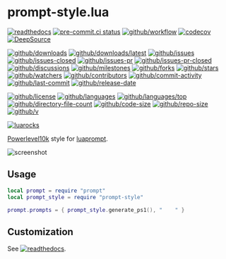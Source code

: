 # prompt-style.lua

[![readthedocs](https://shields.io/readthedocs/prompt-stylelua)](https://prompt-stylelua.readthedocs.io)
[![pre-commit.ci status](https://results.pre-commit.ci/badge/github/Freed-Wu/prompt-style.lua/main.svg)](https://results.pre-commit.ci/latest/github/Freed-Wu/prompt-style.lua/main)
[![github/workflow](https://github.com/Freed-Wu/prompt-style.lua/actions/workflows/main.yml/badge.svg)](https://github.com/Freed-Wu/prompt-style.lua/actions)
[![codecov](https://codecov.io/gh/Freed-Wu/prompt-style.lua/branch/main/graph/badge.svg)](https://codecov.io/gh/Freed-Wu/prompt-style.lua)
[![DeepSource](https://deepsource.io/gh/Freed-Wu/prompt-style.lua.svg/?show_trend=true)](https://deepsource.io/gh/Freed-Wu/prompt-style.lua)

[![github/downloads](https://shields.io/github/downloads/Freed-Wu/prompt-style.lua/total)](https://github.com/Freed-Wu/prompt-style.lua/releases)
[![github/downloads/latest](https://shields.io/github/downloads/Freed-Wu/prompt-style.lua/latest/total)](https://github.com/Freed-Wu/prompt-style.lua/releases/latest)
[![github/issues](https://shields.io/github/issues/Freed-Wu/prompt-style.lua)](https://github.com/Freed-Wu/prompt-style.lua/issues)
[![github/issues-closed](https://shields.io/github/issues-closed/Freed-Wu/prompt-style.lua)](https://github.com/Freed-Wu/prompt-style.lua/issues?q=is%3Aissue+is%3Aclosed)
[![github/issues-pr](https://shields.io/github/issues-pr/Freed-Wu/prompt-style.lua)](https://github.com/Freed-Wu/prompt-style.lua/pulls)
[![github/issues-pr-closed](https://shields.io/github/issues-pr-closed/Freed-Wu/prompt-style.lua)](https://github.com/Freed-Wu/prompt-style.lua/pulls?q=is%3Apr+is%3Aclosed)
[![github/discussions](https://shields.io/github/discussions/Freed-Wu/prompt-style.lua)](https://github.com/Freed-Wu/prompt-style.lua/discussions)
[![github/milestones](https://shields.io/github/milestones/all/Freed-Wu/prompt-style.lua)](https://github.com/Freed-Wu/prompt-style.lua/milestones)
[![github/forks](https://shields.io/github/forks/Freed-Wu/prompt-style.lua)](https://github.com/Freed-Wu/prompt-style.lua/network/members)
[![github/stars](https://shields.io/github/stars/Freed-Wu/prompt-style.lua)](https://github.com/Freed-Wu/prompt-style.lua/stargazers)
[![github/watchers](https://shields.io/github/watchers/Freed-Wu/prompt-style.lua)](https://github.com/Freed-Wu/prompt-style.lua/watchers)
[![github/contributors](https://shields.io/github/contributors/Freed-Wu/prompt-style.lua)](https://github.com/Freed-Wu/prompt-style.lua/graphs/contributors)
[![github/commit-activity](https://shields.io/github/commit-activity/w/Freed-Wu/prompt-style.lua)](https://github.com/Freed-Wu/prompt-style.lua/graphs/commit-activity)
[![github/last-commit](https://shields.io/github/last-commit/Freed-Wu/prompt-style.lua)](https://github.com/Freed-Wu/prompt-style.lua/commits)
[![github/release-date](https://shields.io/github/release-date/Freed-Wu/prompt-style.lua)](https://github.com/Freed-Wu/prompt-style.lua/releases/latest)

[![github/license](https://shields.io/github/license/Freed-Wu/prompt-style.lua)](https://github.com/Freed-Wu/prompt-style.lua/blob/main/LICENSE)
[![github/languages](https://shields.io/github/languages/count/Freed-Wu/prompt-style.lua)](https://github.com/Freed-Wu/prompt-style.lua)
[![github/languages/top](https://shields.io/github/languages/top/Freed-Wu/prompt-style.lua)](https://github.com/Freed-Wu/prompt-style.lua)
[![github/directory-file-count](https://shields.io/github/directory-file-count/Freed-Wu/prompt-style.lua)](https://github.com/Freed-Wu/prompt-style.lua)
[![github/code-size](https://shields.io/github/languages/code-size/Freed-Wu/prompt-style.lua)](https://github.com/Freed-Wu/prompt-style.lua)
[![github/repo-size](https://shields.io/github/repo-size/Freed-Wu/prompt-style.lua)](https://github.com/Freed-Wu/prompt-style.lua)
[![github/v](https://shields.io/github/v/release/Freed-Wu/prompt-style.lua)](https://github.com/Freed-Wu/prompt-style.lua)

[![luarocks](https://img.shields.io/luarocks/v/Freed-Wu/prompt-style)](https://luarocks.org/modules/Freed-Wu)

[Powerlevel10k](https://github.com/romkatv/powerlevel10k) style for [luaprompt](https://github.com/dpapavas/luaprompt).

![screenshot](https://user-images.githubusercontent.com/32936898/255322845-c4c6e13c-3b39-4315-b09b-206a1a7783ea.png)

## Usage

```lua
local prompt = require "prompt"
local prompt_style = require "prompt-style"

prompt.prompts = { prompt_style.generate_ps1(), "    " }
```

## Customization

See
[![readthedocs](https://shields.io/readthedocs/prompt-stylelua)](https://prompt-stylelua.readthedocs.io).

